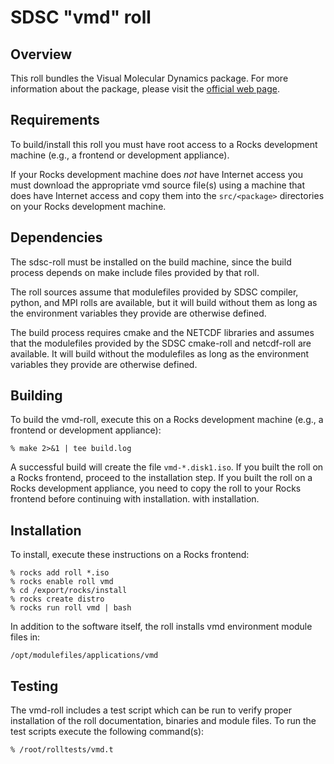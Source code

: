 # SDSC "vmd" roll

## Overview

This roll bundles the Visual Molecular Dynamics package.  For more information
about the package, please visit the <a href="http://www.ks.uiuc.edu/Research/vmd">official web page</a>.

## Requirements

To build/install this roll you must have root access to a Rocks development
machine (e.g., a frontend or development appliance).

If your Rocks development machine does *not* have Internet access you must
download the appropriate vmd source file(s) using a machine that does have
Internet access and copy them into the `src/<package>` directories on your Rocks
development machine.


## Dependencies

The sdsc-roll must be installed on the build machine, since the build process
depends on make include files provided by that roll.

The roll sources assume that modulefiles provided by SDSC compiler, python,
and MPI
rolls are available, but it will build without them as long as the environment
variables they provide are otherwise defined.

The build process requires cmake and the NETCDF libraries and assumes that
the modulefiles provided by the SDSC cmake-roll and netcdf-roll
are available.  It will build without the modulefiles as long as
the environment variables they provide are otherwise defined.


## Building

To build the vmd-roll, execute this on a Rocks development
machine (e.g., a frontend or development appliance):

```shell
% make 2>&1 | tee build.log
```

A successful build will create the file `vmd-*.disk1.iso`.  If you built the
roll on a Rocks frontend, proceed to the installation step. If you built the
roll on a Rocks development appliance, you need to copy the roll to your Rocks
frontend before continuing with installation.
with installation.


## Installation

To install, execute these instructions on a Rocks frontend:

```shell
% rocks add roll *.iso
% rocks enable roll vmd
% cd /export/rocks/install
% rocks create distro
% rocks run roll vmd | bash
```

In addition to the software itself, the roll installs vmd environment
module files in:

```shell
/opt/modulefiles/applications/vmd
```


## Testing

The vmd-roll includes a test script which can be run to verify proper
installation of the roll documentation, binaries and module files. To
run the test scripts execute the following command(s):

```shell
% /root/rolltests/vmd.t 
```
